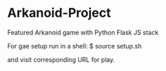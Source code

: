  
# Arkanoid-Project
Featured Arkanoid game with Python Flask JS stack

For gae setup run in a shell:
$ source setup.sh

and visit corresponding URL for play.
